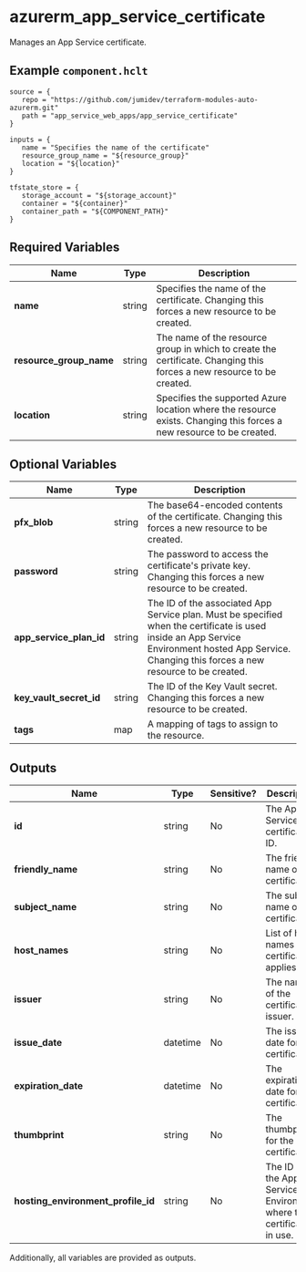 # azurerm_app_service_certificate

Manages an App Service certificate.

## Example `component.hclt`

```hcl
source = {
   repo = "https://github.com/jumidev/terraform-modules-auto-azurerm.git"   
   path = "app_service_web_apps/app_service_certificate"   
}

inputs = {
   name = "Specifies the name of the certificate"   
   resource_group_name = "${resource_group}"   
   location = "${location}"   
}

tfstate_store = {
   storage_account = "${storage_account}"   
   container = "${container}"   
   container_path = "${COMPONENT_PATH}"   
}

```

## Required Variables

| Name | Type |  Description |
| ---- | --------- |  ----------- |
| **name** | string |  Specifies the name of the certificate. Changing this forces a new resource to be created. | 
| **resource_group_name** | string |  The name of the resource group in which to create the certificate. Changing this forces a new resource to be created. | 
| **location** | string |  Specifies the supported Azure location where the resource exists. Changing this forces a new resource to be created. | 

## Optional Variables

| Name | Type |  Description |
| ---- | --------- |  ----------- |
| **pfx_blob** | string |  The base64-encoded contents of the certificate. Changing this forces a new resource to be created. | 
| **password** | string |  The password to access the certificate's private key. Changing this forces a new resource to be created. | 
| **app_service_plan_id** | string |  The ID of the associated App Service plan. Must be specified when the certificate is used inside an App Service Environment hosted App Service. Changing this forces a new resource to be created. | 
| **key_vault_secret_id** | string |  The ID of the Key Vault secret. Changing this forces a new resource to be created. | 
| **tags** | map |  A mapping of tags to assign to the resource. | 



## Outputs

| Name | Type | Sensitive? | Description |
| ---- | ---- | --------- | --------- |
| **id** | string | No  | The App Service certificate ID. | 
| **friendly_name** | string | No  | The friendly name of the certificate. | 
| **subject_name** | string | No  | The subject name of the certificate. | 
| **host_names** | string | No  | List of host names the certificate applies to. | 
| **issuer** | string | No  | The name of the certificate issuer. | 
| **issue_date** | datetime | No  | The issue date for the certificate. | 
| **expiration_date** | datetime | No  | The expiration date for the certificate. | 
| **thumbprint** | string | No  | The thumbprint for the certificate. | 
| **hosting_environment_profile_id** | string | No  | The ID of the App Service Environment where the certificate is in use. | 

Additionally, all variables are provided as outputs.
